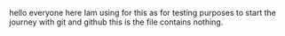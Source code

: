 hello everyone here Iam using for this as for testing purposes to start the journey with git and github this is the file contains nothing.
